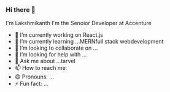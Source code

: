 ### Hi there 👋
I'm Lakshmikanth
I'm the Senoior Developer at Accenture

<!--
**lakshmiikanth/lakshmiikanth** is a ✨ _special_ ✨ repository because its `README.md` (this file) appears on your GitHub profile.

Here are some ideas to get you started:
-->

- 🔭 I’m currently working on React.js
- 🌱 I’m currently learning ...MERNfull stack webdevelopment
- 👯 I’m looking to collaborate on ...
- 🤔 I’m looking for help with ...
- 💬 Ask me about ...tarvel
- 📫 How to reach me:
- 😄 Pronouns: ...
- ⚡ Fun fact: ...

